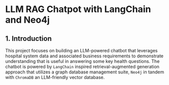 # LLM RAG Chatpot with LangChain and Neo4j
## 1. Introduction
This project focuses on building an LLM-powered chatbot that leverages hospital system data and associated business requirements to demonstrate understanding that is useful in answering some key health questions. The chatbot is powered by `LangChain` inspired retrieval-augmented generation approach that utilizes a graph database management suite, `Neo4j` in tandem with `ChromaDB` an LLM-friendly vector database. 
